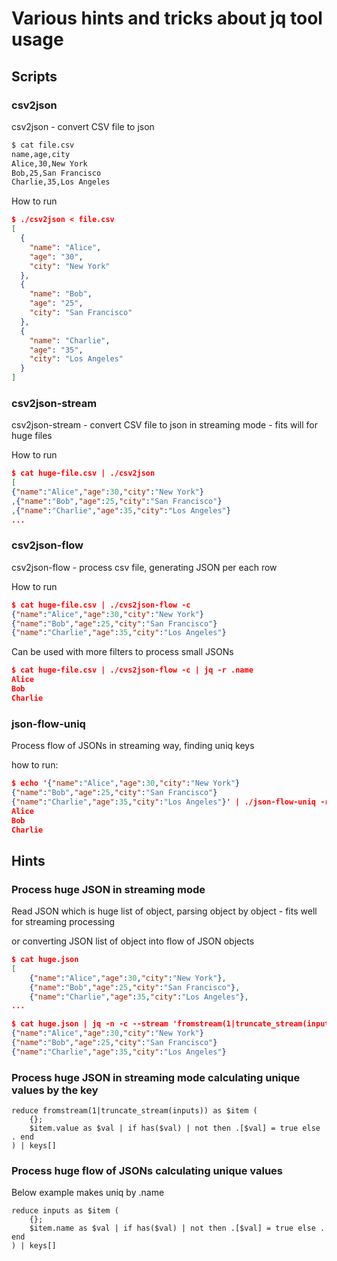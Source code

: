 # Various hints and tricks about jq tool usage 

## Scripts

### csv2json

csv2json - convert CSV file to json

```bash
$ cat file.csv
name,age,city
Alice,30,New York
Bob,25,San Francisco
Charlie,35,Los Angeles
```

How to run

```json
$ ./csv2json < file.csv
[
  {
    "name": "Alice",
    "age": "30",
    "city": "New York"
  },
  {
    "name": "Bob",
    "age": "25",
    "city": "San Francisco"
  },
  {
    "name": "Charlie",
    "age": "35",
    "city": "Los Angeles"
  }
]
```

### csv2json-stream

csv2json-stream - convert CSV file to json in streaming mode - fits will for huge files

How to run

```json
$ cat huge-file.csv | ./csv2json 
[
{"name":"Alice","age":30,"city":"New York"}
,{"name":"Bob","age":25,"city":"San Francisco"}
,{"name":"Charlie","age":35,"city":"Los Angeles"}
...
```

### csv2json-flow

csv2json-flow - process csv file, generating JSON per each row

How to run

```json
$ cat huge-file.csv | ./cvs2json-flow -c
{"name":"Alice","age":30,"city":"New York"}
{"name":"Bob","age":25,"city":"San Francisco"}
{"name":"Charlie","age":35,"city":"Los Angeles"}
```

Can be used with more filters to process small JSONs

```json
$ cat huge-file.csv | ./cvs2json-flow -c | jq -r .name
Alice
Bob
Charlie
```

### json-flow-uniq

Process flow of JSONs in streaming way, finding uniq keys

how to run:

```json
$ echo '{"name":"Alice","age":30,"city":"New York"}
{"name":"Bob","age":25,"city":"San Francisco"}
{"name":"Charlie","age":35,"city":"Los Angeles"}' | ./json-flow-uniq -r --arg key id
Alice
Bob
Charlie
```

## Hints

### Process huge JSON in streaming mode

Read JSON which is huge list of object, parsing object by object - fits well for streaming processing

or converting JSON list of object into flow of JSON objects

```json
$ cat huge.json 
[
    {"name":"Alice","age":30,"city":"New York"},
    {"name":"Bob","age":25,"city":"San Francisco"},
    {"name":"Charlie","age":35,"city":"Los Angeles"},
...
```

```json
$ cat huge.json | jq -n -c --stream 'fromstream(1|truncate_stream(inputs))'
{"name":"Alice","age":30,"city":"New York"}
{"name":"Bob","age":25,"city":"San Francisco"}
{"name":"Charlie","age":35,"city":"Los Angeles"}
```

### Process huge JSON in streaming mode calculating unique values by the key

```jq
reduce fromstream(1|truncate_stream(inputs)) as $item (
    {}; 
    $item.value as $val | if has($val) | not then .[$val] = true else . end
) | keys[]
```

### Process huge flow of JSONs calculating unique values

Below example makes uniq by .name

```jq
reduce inputs as $item (
    {};
    $item.name as $val | if has($val) | not then .[$val] = true else . end
) | keys[]
```
